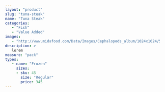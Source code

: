 ```yaml
---
layout: "product"
slug: "tuna-steak"
name: "Tuna Steak"
categories:
   - "Fish"
   - "Value Added"
images:
   - "http://www.midafood.com/Data/Images/Cephalopods_album/1024x1024/54acdb77e60ec196.jpg"
description: >
   lorem
measure: "pack"
types: 
   - name: "Frozen"
     sizes: 
     - sku: 45
       size: "Regular"
       price: 345
---
```


